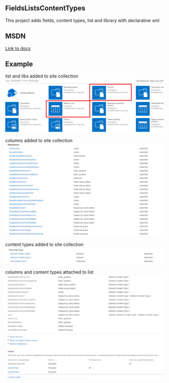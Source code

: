 ## FieldsListsContentTypes

This project adds fields, content types, list and library with declarative xml

## MSDN

[Link to docs](https://docs.microsoft.com/en-us/previous-versions/office/developer/sharepoint-2010/gg615463(v%3Doffice.14))

## Example

list and libs added to site collection
![Create Column](../../../Images/FieldsListsContentTypesScreen1.png	)

columns added to site collection
![Create Column](../../../Images/FieldsListsContentTypesScreen2.png	)

content types added to site collection
![Create Column](../../../Images/FieldsListsContentTypesScreen3.png	)

columns and content types attached to list
![Create Column](../../../Images/FieldsListsContentTypesScreen4.png	)
